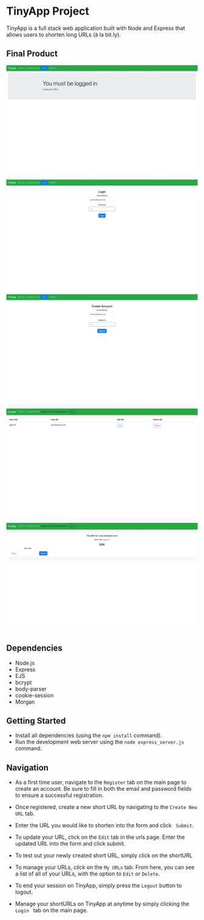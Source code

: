 # TinyApp Project

TinyApp is a full stack web application built with Node and Express that allows users to shorten long URLs (à la bit.ly).

## Final Product

!["Screenshot of the URLs page."](https://github.com/iourivolkov/tinyapp/blob/master/docs/urls-page.png?raw=true)

!["Screenshot of the login page."](https://github.com/iourivolkov/tinyapp/blob/master/docs/urls_login-page.png?raw=true)

!["Screenshot of the registration page"](https://github.com/iourivolkov/tinyapp/blob/master/docs/urls_register-page.png?raw=true)

!["urls_index page"](https://github.com/iourivolkov/tinyapp/blob/master/docs/urls_index-page.png?raw=true)


!["Screenshot of the URLs_show page"](https://github.com/iourivolkov/tinyapp/blob/master/docs/urls_show-page.png?raw=true)


## Dependencies

- Node.js
- Express
- EJS
- bcrypt
- body-parser
- cookie-session
- Morgan

## Getting Started

- Install all dependencies (using the ` npm install ` command).
- Run the development web server using the ` node express_server.js ` command.

## Navigation

- As a first time user, navigate to the ` Register ` tab on the main page to create an account. Be sure to fill in both the email and password fields to ensure a successful registration. 

- Once registered, create a new short URL by navigating to the ` Create New URL ` tab. 
- Enter the URL you would like to shorten into the form and click ` Submit`.
- To update your URL, click on the ` Edit ` tab in the urls page. Enter the updated URL into the form and click submit. 
- To test out your newly created short URL, simply click on the shortURL
- To manage your URLs, click on the ` My URLs ` tab.  From here, you can see a list of all of your URLs, with the option to ` Edit ` or `Delete`. 
- To end your session on TinyApp, simply press the ` Logout ` button to logout. 
- Manage your shortURLs on TinyApp at anytime by simply clicking the `Login ` tab on the main page. 





